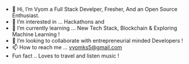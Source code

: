 - 👋 Hi, I’m Vyom a Full Stack Develper, Fresher, And an Open Source Enthusiast.   
- 👀 I’m interested in ... Hackathons and 
- 🌱 I’m currently learning ... New Tech Stack, Blockchain & Exploring Machine Learning !
- 💞️ I’m looking to collaborate with entrepreneurial minded Developers !
- 📫 How to reach me ... vyomks5@gmail.com
- Fun fact .. Loves to travel and listen music !
<!---
vyomks5/vyomks5 is a ✨ special ✨ repository because its `README.md` (this file) appears on your GitHub profile.
You can click the Preview link to take a look at your changes.
--->
